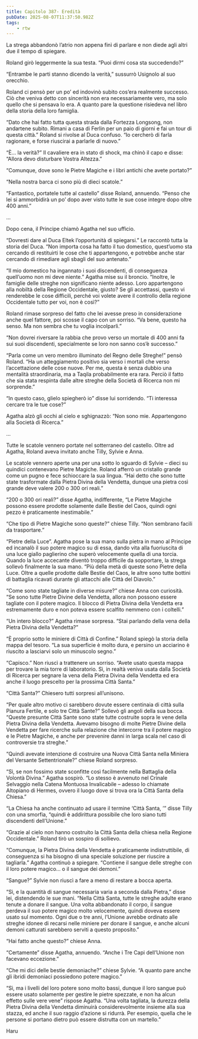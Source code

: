 ```yaml
---
title: Capitolo 387- Eredità
pubDate: 2025-08-07T11:37:50.982Z
tags:
    - rtw
---
```











La strega abbandonò l’atrio non appena finì di parlare e non diede agli altri due il tempo di spiegare.


Roland girò leggermente la sua testa. “Puoi dirmi cosa sta succedendo?”


“Entrambe le parti stanno dicendo la verità,” sussurrò Usignolo al suo orecchio.


Roland ci pensò per un po’ ed indovinò subito cos’era realmente successo. Ciò che veniva detto con sincerità non era necessariamente vero, ma solo quello che si pensava lo era. A quanto pare la questione risiedeva nel libro della storia della loro famiglia.


“Dato che hai fatto tutta questa strada dalla Fortezza Longsong, non andartene subito. Rimani a casa di Ferlin per un paio di giorni e fai un tour di questa città.” Roland si rivolse al Duca confuso. “Io cercherò di farla ragionare, e forse riuscirai a parlarle di nuovo.”


“Ѐ… la verità?” Il cavaliere era in stato di shock, ma chinò il capo e disse: “Allora devo disturbare Vostra Altezza.”


“Comunque, dove sono le Pietre Magiche e i libri antichi che avete portato?”


“Nella nostra barca ci sono più di dieci scatole.”


“Fantastico, portatele tutte al castello” disse Roland, annuendo. “Penso che lei si ammorbidirà un po’ dopo aver visto tutte le sue cose integre dopo oltre 400 anni.”


...


Dopo cena, il Principe chiamò Agatha nel suo ufficio.


“Dovresti dare al Duca Eltek l’opportunità di spiegarsi.” Le raccontò tutta la storia del Duca. “Non importa cosa ha fatto il tuo domestico, quest’uomo sta cercando di restituirti le cose che ti appartengono, e potrebbe anche star cercando di rimediare agli sbagli del suo antenato.”


“Il mio domestico ha ingannato i suoi discendenti, di conseguenza quell’uomo non mi deve niente.” Agatha mise su il broncio. “Inoltre, le famiglie delle streghe non significano niente adesso. Loro appartengono alla nobiltà della Regione Occidentale, giusto? Se gli accettassi, questo vi renderebbe le cose difficili, perché voi volete avere il controllo della regione Occidentale tutto per voi, non è così?”


Roland rimase sorpreso del fatto che lei avesse preso in considerazione anche quel fattore, poi scosse il capo con un sorriso. “Va bene, questo ha senso. Ma non sembra che tu voglia incolparli.”


“Non dovrei riversare la rabbia che provo verso un mortale di 400 anni fa sui suoi discendenti, specialmente se loro non sanno cos’è successo.”


“Parla come un vero membro illuminato del Regno delle Streghe!” pensò Roland. “Ha un atteggiamento positivo sia verso i mortali che verso l’accettazione delle cose nuove. Per me, questa è senza dubbio una mentalità straordinaria, ma a Taqila probabilmente era rara. Perciò il fatto che sia stata respinta dalle altre streghe della Società di Ricerca non mi sorprende.”


“In questo caso, glielo spiegherò io” disse lui sorridendo. “Ti interessa cercare tra le tue cose?”


Agatha alzò gli occhi al cielo e sghignazzò: “Non sono mie. Appartengono alla Società di Ricerca.”


...


Tutte le scatole vennero portate nel sotterraneo del castello. Oltre ad Agatha, Roland aveva invitato anche Tilly, Sylvie e Anna.


Le scatole vennero aperte una per una sotto lo sguardo di Sylvie – dieci su quindici contenevano Pietre Magiche. Roland afferrò un cristallo grande come un pugno e fece schioccare la sua lingua. “Hai detto che sono tutte state trasformate dalla Pietra Divina della Vendetta, dunque una pietra così grande deve valere 200 o 300 ori reali.”


“200 o 300 ori reali?” disse Agatha, indifferente, “Le Pietre Magiche possono essere prodotte solamente dalle Bestie del Caos, quindi ogni pezzo è praticamente inestimabile.”


“Che tipo di Pietre Magiche sono queste?” chiese Tilly. “Non sembrano facili da trasportare.”


“Pietre della Luce”. Agatha pose la sua mano sulla pietra in mano al Principe ed incanalò il suo potere magico su di essa, dando vita alla fuoriuscita di una luce giallo paglierino che superò velocemente quella di una torcia. Quando la luce accecante diventò troppo difficile da sopportare, la strega sollevò finalmente la sua mano. “Più della metà di queste sono Pietre della Luce. Oltre a quelle prodotte dalle Bestie del Caos, le altre sono tutte bottini di battaglia ricavati durante gli attacchi alle Città del Diavolo.”


“Come sono state tagliate in diverse misure?” chiese Anna con curiosità. “Se sono tutte Pietre Divine della Vendetta, allora non possono essere tagliate con il potere magico. Il blocco di Pietra Divina della Vendetta era estremamente duro e non poteva essere scalfito nemmeno con i coltelli.”


“Un intero blocco?” Agatha rimase sorpresa. “Stai parlando della vena della Pietra Divina della Vendetta?”


“Ѐ proprio sotto le miniere di Città di Confine.” Roland spiegò la storia della mappa del tesoro. “La sua superficie è molto dura, e persino un acciarino è riuscito a lasciarvi solo un minuscolo segno.”


“Capisco.” Non riuscì a trattenere un sorriso. “Avete usato questa mappa per trovare la mia torre di laboratorio. Sì, in realtà veniva usata dalla Società di Ricerca per segnare la vena della Pietra Divina della Vendetta ed era anche il luogo prescelto per la prossima Città Santa.”


“Città Santa?” Chiesero tutti sorpresi all’unisono.


“Per quale altro motivo ci sarebbero dovute essere centinaia di città sulla Pianura Fertile, e solo tre Città Sante?” Sollevò gli angoli della sua bocca. “Queste presunte Città Sante sono state tutte costruite sopra le vene della Pietra Divina della Vendetta. Avevamo bisogno di molte Pietre Divine della Vendetta per fare ricerche sulla relazione che intercorre tra il potere magico e le Pietre Magiche, e anche per prevenire danni in larga scala nel caso di controversie tra streghe.”


“Quindi avevate intenzione di costruire una Nuova Città Santa nella Miniera del Versante Settentrionale?” chiese Roland sorpreso.


“Sì, se non fossimo state sconfitte così facilmente nella Battaglia della Volontà Divina.” Agatha sospirò. “Lo stesso è avvenuto nel Crinale Selvaggio nella Catena Montuosa Invalicabile – adesso lo chiamate Altopiano di Hermes, ovvero il luogo dove si trova ora la Città Santa della Chiesa.”


“La Chiesa ha anche continuato ad usare il termine ‘Città Santa, ’” disse Tilly con una smorfia, “quindi è addirittura possibile che loro siano tutti discendenti dell’Unione.”


“Grazie al cielo non hanno costruito la Città Santa della chiesa nella Regione Occidentale.” Roland tirò un sospiro di sollievo.


“Comunque, la Pietra Divina della Vendetta è praticamente indistruttibile, di conseguenza si ha bisogno di una speciale soluzione per riuscire a tagliarla.” Agatha continuò a spiegare. “Contiene il sangue delle streghe con il loro potere magico… o il sangue dei demoni.”


“Sangue?” Sylvie non riuscì a fare a meno di restare a bocca aperta.


“Sì, e la quantità di sangue necessaria varia a seconda dalla Pietra,” disse lei, distendendo le sue mani. “Nella Città Santa, tutte le streghe adulte erano tenute a donare il sangue. Una volta abbandonato il corpo, il sangue perdeva il suo potere magico molto velocemente, quindi doveva essere usato sul momento. Ogni due o tre anni, l’Unione avrebbe ordinato alle streghe idonee di recarsi nelle miniere per donare il sangue, e anche alcuni demoni catturati sarebbero serviti a questo proposito.”


“Hai fatto anche questo?” chiese Anna.


“Certamente” disse Agatha, annuendo. “Anche i Tre Capi dell’Unione non facevano eccezione.”


“Che mi dici delle bestie demoniache?” chiese Sylvie. “A quanto pare anche gli ibridi demoniaci possiedono potere magico.”


“Sì, ma i livelli del loro potere sono molto bassi, dunque il loro sangue può essere usato solamente per gestire le pietre spezzate, e non ha alcun effetto sulle vere vene” rispose Agatha. “Una volta tagliata, la durezza della Pietra Divina della Vendetta diminuirà considerevolmente insieme alla sua stazza, ed anche il suo raggio d’azione si ridurrà. Per esempio, quella che le persone si portano dietro può essere distrutta con un martello.”


Haru




                                


                                



